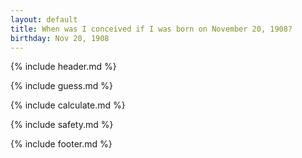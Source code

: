 ```yaml
---
layout: default
title: When was I conceived if I was born on November 20, 1908?
birthday: Nov 20, 1908
---
```


{% include header.md %}

{% include guess.md %}

{% include calculate.md %}

{% include safety.md %}

{% include footer.md %}



